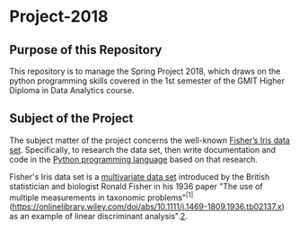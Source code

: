 # Project-2018
## Purpose of this Repository
This repository is to manage the Spring Project 2018, which draws on the python programming skills covered in the 1st semester of the GMIT Higher Diploma in Data Analytics course.

## Subject of the Project
The subject matter of the project concerns the well-known [Fisher’s Iris data set](http://archive.ics.uci.edu/ml/datasets/Iris). Specifically, to research the data set, then write documentation and code in the [Python programming language](https://www.python.org) based on that research.

Fisher's Iris data set is a [multivariate data set](https://en.wikipedia.org/wiki/Multivariate_statistics) introduced by the British statistician and biologist Ronald Fisher in his 1936 paper "The use of multiple measurements in taxonomic problems"<sup>[1]</sup>(https://onlinelibrary.wiley.com/doi/abs/10.1111/j.1469-1809.1936.tb02137.x) as an example of linear discriminant analysis".[2](https://en.wikipedia.org/wiki/Linear_discriminant_analysis).



